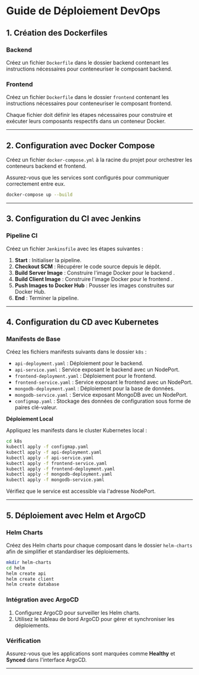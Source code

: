 # Guide de Déploiement DevOps

## **1. Création des Dockerfiles**

### Backend 

Créez un fichier `Dockerfile` dans le dossier backend contenant les instructions nécessaires pour conteneuriser le composant backend.

### **Frontend**

Créez un fichier `Dockerfile` dans le dossier `frontend` contenant les instructions nécessaires pour conteneuriser le composant frontend.

Chaque fichier doit définir les étapes nécessaires pour construire et exécuter leurs composants respectifs dans un conteneur Docker.

---

## **2. Configuration avec Docker Compose**

Créez un fichier `docker-compose.yml` à la racine du projet pour orchestrer les conteneurs backend et frontend.

Assurez-vous que les services sont configurés pour communiquer correctement entre eux.

```bash
docker-compose up --build
```

---

## **3. Configuration du CI avec Jenkins**

### **Pipeline CI**

Créez un fichier `Jenkinsfile` avec les étapes suivantes :

1. **Start** : Initialiser la pipeline.
2. **Checkout SCM** : Récupérer le code source depuis le dépôt.
3. **Build Server Image** : Construire l'image Docker pour le backend .
4. **Build Client Image** : Construire l'image Docker pour le frontend .
5. **Push Images to Docker Hub** : Pousser les images construites sur Docker Hub.
6. **End** : Terminer la pipeline.

---

## **4. Configuration du CD avec Kubernetes**

### **Manifests de Base**

Créez les fichiers manifests suivants dans le dossier `k8s` :

- `api-deployment.yaml` : Déploiement pour le backend.
- `api-service.yaml` : Service exposant le backend avec un NodePort.
- `frontend-deployment.yaml` : Déploiement pour le frontend.
- `frontend-service.yaml` : Service exposant le frontend avec un NodePort.
- `mongodb-deployment.yaml` : Déploiement pour la base de données.
- `mongodb-service.yaml` : Service exposant MongoDB avec un NodePort.
- `configmap.yaml` : Stockage des données de configuration sous forme de paires clé-valeur.

**Déploiement Local**

Appliquez les manifests dans le cluster Kubernetes local :

```bash
cd k8s
kubectl apply -f configmap.yaml
kubectl apply -f api-deployment.yaml
kubectl apply -f api-service.yaml
kubectl apply -f frontend-service.yaml
kubectl apply -f frontend-deployment.yaml
kubectl apply -f mongodb-deployment.yaml
kubectl apply -f mongodb-service.yaml
```

Vérifiez que le service est accessible via l'adresse NodePort.

---

## **5. Déploiement avec Helm et ArgoCD**

### **Helm Charts**

Créez des Helm charts pour chaque composant dans le dossier `helm-charts` afin de simplifier et standardiser les déploiements.

```bash
mkdir helm-charts
cd helm
helm create api
helm create client
helm create database
```

### **Intégration avec ArgoCD**

1. Configurez ArgoCD pour surveiller les Helm charts.
2. Utilisez le tableau de bord ArgoCD pour gérer et synchroniser les déploiements.

### **Vérification**

Assurez-vous que les applications sont marquées comme **Healthy** et **Synced** dans l'interface ArgoCD.

---

